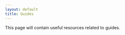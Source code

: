```yaml
---
layout: default
title: Guides
---
```



<p>This page will contain useful resources related to guides.</p>
